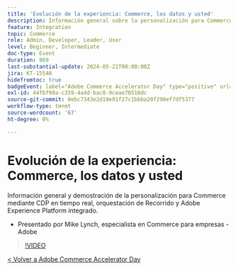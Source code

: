 ```yaml
---
title: 'Evolución de la experiencia: Commerce, los datos y usted'
description: Información general sobre la personalización para Commerce mediante CDP en tiempo real, orquestación de Recorrido y Adobe Experience Platform integrado.
feature: Integration
topic: Commerce
role: Admin, Developer, Leader, User
level: Beginner, Intermediate
doc-type: Event
duration: 869
last-substantial-update: 2024-05-21T00:00:00Z
jira: KT-15540
hidefromtoc: true
badgeEvent: label="Adobe Commerce Accelerator Day" type="positive" url="https://experienceleague.adobe.com/en/docs/events/apac-commerce-recordings/2024/overview"
exl-id: 44fbf99a-c359-4a4d-bac8-9ceae70510dc
source-git-commit: 0ebc7343e2d19e91f27c1bbba20f290ef7df5377
workflow-type: tm+mt
source-wordcount: '67'
ht-degree: 0%

---
```


# Evolución de la experiencia: Commerce, los datos y usted

Información general y demostración de la personalización para Commerce mediante CDP en tiempo real, orquestación de Recorrido y Adobe Experience Platform integrado.

+ Presentado por Mike Lynch, especialista en Commerce para empresas - Adobe

>[!VIDEO](https://video.tv.adobe.com/v/3429266/?learn=on)

[&lt; Volver a Adobe Commerce Accelerator Day](./overview.md)
